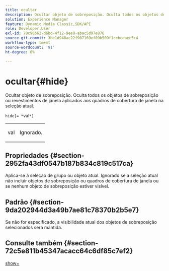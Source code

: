 ```yaml
---
title: ocultar
description: Ocultar objeto de sobreposição. Oculta todos os objetos de sobreposição ou revestimentos de janela aplicados aos quadros de cobertura de janela na seleção atual.
solution: Experience Manager
feature: Dynamic Media Classic,SDK/API
role: Developer,User
exl-id: 70c96b62-d6bd-4f12-9ee8-abac5d97e876
source-git-commit: 3be1d948ac22f907169ef09b509f1cebceaec5c4
workflow-type: tm+mt
source-wordcount: '91'
ht-degree: 0%

---
```


# ocultar{#hide}

Ocultar objeto de sobreposição. Oculta todos os objetos de sobreposição ou revestimentos de janela aplicados aos quadros de cobertura de janela na seleção atual.

`hide[= *`val`*]`

<table id="simpletable_015459EC2F4642A59B04F0B8064070B1"> 
 <tr class="strow"> 
  <td class="stentry"> <p><span class="codeph"> <span class="varname"> val</span></span> </p> </td> 
  <td class="stentry"> <p>Ignorado. </p></td> 
 </tr> 
</table>

## Propriedades {#section-2952fa43df0547b187b834c819c517ca}

Aplica-se à seleção de grupo ou objeto atual. Ignorado se a seleção atual não incluir objetos de sobreposição ou quadros de cobertura de janela ou se nenhum objeto de sobreposição estiver visível.

## Padrão {#section-9da202944d3a49b7ae81c78370b2b5e7}

Se não for especificado, a visibilidade atual dos objetos de sobreposição selecionados será mantida.

## Consulte também {#section-72c5e811b45347acacc64c6df85c7ef2}

[show=](../../../../../ir-api/http-protocol/image-rendering-api-ref/c-ir-http-protocol-ref/c-ir-http-protocol-command-reference/r-ir-show.md#reference-f1824e1a501144bc9a6ae28de8e6bcb9)
